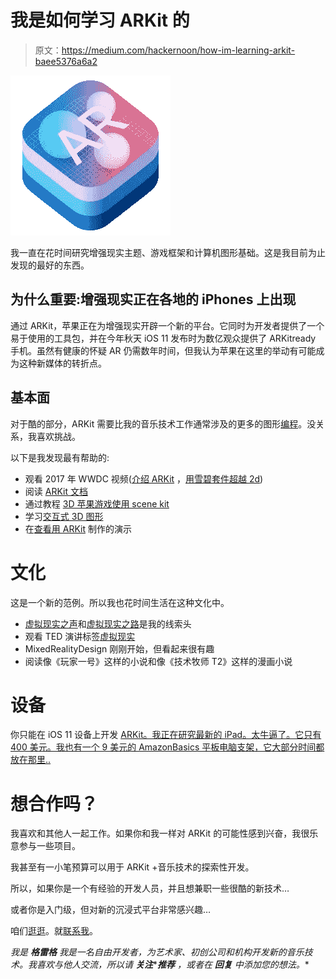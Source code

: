# 我是如何学习 ARKit 的

> 原文：<https://medium.com/hackernoon/how-im-learning-arkit-baee5376a6a2>

![](img/bf784997531d73fd9e98c81b0a1a98ed.png)

我一直在花时间研究增强现实主题、游戏框架和计算机图形基础。这是我目前为止发现的最好的东西。

## 为什么重要:增强现实正在各地的 iPhones 上出现

通过 ARKit，苹果正在为增强现实开辟一个新的平台。它同时为开发者提供了一个易于使用的工具包，并在今年秋天 iOS 11 发布时为数亿观众提供了 ARKitready 手机。虽然有健康的怀疑 AR 仍需数年时间，但我认为苹果在这里的举动有可能成为这种新媒体的转折点。

## 基本面

对于酷的部分，ARKit 需要比我的音乐技术工作通常涉及的更多的图形[编程](https://hackernoon.com/tagged/programming)。没关系，我喜欢挑战。

以下是我发现最有帮助的:

*   观看 2017 年 WWDC 视频([介绍 ARKit](https://developer.apple.com/videos/play/wwdc2017/602/) ，[用雪碧套件超越 2d](https://developer.apple.com/videos/play/wwdc2017/609/))
*   阅读 [ARKit 文档](https://developer.apple.com/arkit/)
*   通过教程 [3D 苹果游戏使用 scene kit](https://store.raywenderlich.com/products/3d-apple-games-by-tutorials)
*   学习[交互式 3D 图形](https://www.udacity.com/course/interactive-3d-graphics--cs291)
*   在[查看用 ARKit](http://www.madewitharkit.com) 制作的演示

# 文化

这是一个新的范例。所以我也花时间生活在这种文化中。

*   [虚拟现实之声](http://voicesofvr.com)和[虚拟现实之路](https://www.roadtovr.com)是我的线索头
*   观看 TED 演讲标签[虚拟现实](https://www.ted.com/topics/virtual+reality)
*   MixedRealityDesign 刚刚开始，但看起来很有趣
*   阅读像《玩家一号》这样的小说和像《技术牧师 T2》这样的漫画小说

# 设备

你只能在 iOS 11 设备上开发 [ARKit。我正在研究最新的 iPad。太牛逼了。它只有 400 美元。我也有一个 9 美元的 AmazonBasics 平板电脑支架，它大部分时间都放在那里..](/@gmcerveny/arkit-compatible-iphones-and-ipads-21b21cd9ecf)

# 想合作吗？

我喜欢和其他人一起工作。如果你和我一样对 ARKit 的可能性感到兴奋，我很乐意参与一些项目。

我甚至有一小笔预算可以用于 ARKit +音乐技术的探索性开发。

所以，如果你是一个有经验的开发人员，并且想兼职一些很酷的新技术…

或者你是入门级，但对新的沉浸式平台非常感兴趣…

咱们[逛逛](/@gmcerveny/lets-have-a-conversation-how-i-meet-remotely-ac1646b20be)。就[联系我](https://www.artfulmedium.com/contact)。

*我是* ***格雷格*** *我是一名自由开发者，为艺术家、初创公司和机构开发新的音乐技术。我喜欢与他人交流，所以请* ***关注*******推荐*** *，或者在* ***回复*** *中添加您的想法。**